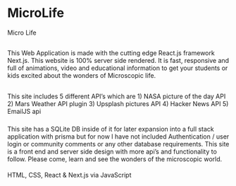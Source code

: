 # MicroLife
Micro Life 

##
This Web Application is made with the cutting edge React.js framework Next.js. This website is 100% server side rendered. It is fast, responsive and full of animations, video and educational information to get your students or kids excited about the wonders of Microscopic life. 

##

This site includes 5 different API’s  which are 1) NASA picture of the day API 2) Mars Weather API plugin 3) Upsplash pictures API 4) Hacker News API  5) EmailJS api

###
This site has a SQLite DB inside of it for later expansion into a full stack application with prisma but for now I have not included Authentication / user login or community comments or any other database requirements. This site is a front end and server side design with more api’s and functionality to follow. Please come, learn and see the wonders of the microscopic world. 

####
HTML, CSS, React & Next.js  via  JavaScript 
